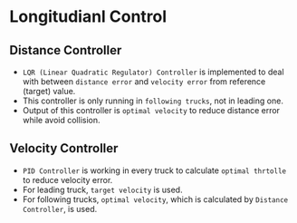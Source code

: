 # Longitudianl Control

## Distance Controller
- `LQR (Linear Quadratic Regulator) Controller` is implemented to deal with between `distance error` and `velocity error` from reference (target) value.
- This controller is only running in `following trucks`, not in leading one.
- Output of this controller is `optimal velocity` to reduce distance error while avoid collision.

## Velocity Controller
- `PID Controller` is working in every truck to calculate `optimal thrtolle` to reduce velocity error.
- For leading truck, `target velocity` is used.
- For following trucks, `optimal velocity`, which is calculated by `Distance Controller`, is used.